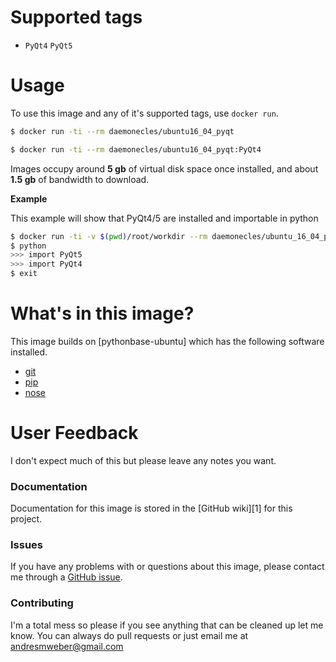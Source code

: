 # Supported tags

- `PyQt4` `PyQt5`


# Usage

To use this image and any of it's supported tags, use `docker run`.

```bash
$ docker run -ti --rm daemonecles/ubuntu16_04_pyqt
```


```bash
$ docker run -ti --rm daemonecles/ubuntu16_04_pyqt:PyQt4
```

Images occupy around **5 gb** of virtual disk space once installed, and about **1.5 gb** of bandwidth to download.

**Example**

This example will show that PyQt4/5 are installed and importable in python

```bash
$ docker run -ti -v $(pwd)/root/workdir --rm daemonecles/ubuntu_16_04_pyqt
$ python
>>> import PyQt5
>>> import PyQt4
$ exit
```

# What's in this image?

This image builds on [pythonbase-ubuntu] which has the following software installed.

- [git](https://git-scm.com/)
- [pip](https://pip.pypa.io/en/stable/)
- [nose](http://nose.readthedocs.org/en/latest/testing.html)

# User Feedback
I don't expect much of this but please leave any notes you want.

### Documentation

Documentation for this image is stored in the [GitHub wiki][1] for this project.

### Issues

If you have any problems with or questions about this image, please contact me through a [GitHub issue][3].

[3]: https://github.com/mottosso/docker-maya/issues

### Contributing

I'm a total mess so please if you see anything that can be cleaned up let me know.  You can always do pull requests or just email me at andresmweber@gmail.com
